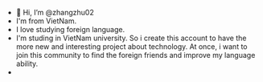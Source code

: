 - 👋 Hi, I’m @zhangzhu02
- I'm from VietNam.
- I love studying foreign language. 
- I'm studing in VietNam university. So i create this account to have the more new and interesting project about technology. At once, i want to join this community to find the foreign friends and improve my language ability.
- 

<!---
zhangzhu02/zhangzhu02 is a ✨ special ✨ repository because its `README.md` (this file) appears on your GitHub profile.
You can click the Preview link to take a look at your changes.
--->
